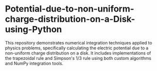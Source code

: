 # Potential-due-to-non-uniform-charge-distribution-on-a-Disk-using-Python
This repository demonstrates numerical integration techniques applied to physics problems, specifically calculating the electric potential due to a non-uniform charge distribution on a disk. It includes implementations of the trapezoidal rule and Simpson's 1/3 rule using both custom algorithms and NumPy integration tools. 
